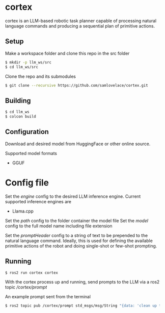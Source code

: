 # cortex 
cortex is an LLM-based robotic task planner capable of processing natural language commands and producing a sequential plan of primitive actions. 

## Setup
Make a workspace folder and clone this repo in the src folder 

```bash 
$ mkdir -p llm_ws/src 
$ cd llm_ws/src 
```

Clone the repo and its submodules 

```bash
$ git clone --recursive https://github.com/samlovelace/cortex.git
``` 

## Building 
```bash 
$ cd llm_ws
$ colcon build  
```

## Configuration 
Download and desired model from HuggingFace or other online source.

Supported model formats 
 - GGUF 

# Config file 
Set the *engine* config to the desired LLM inference engine. Current supported inference engines are 
 - Llama.cpp

Set the *path* config to the folder container the model file 
Set the *model* config to the full model name including file extension

Set the *promptHeader* config to a string of text to be prepended to the natural language command. 
Ideally, this is used for defining the available primitive actions of the robot and doing single-shot or few-shot prompting. 

## Running 
```bash
$ ros2 run cortex cortex
``` 

With the cortex process up and running, send prompts to the LLM via a ros2 topic */cortex/prompt* 

An example prompt sent from the terminal 

```bash 
$ ros2 topic pub /cortex/prompt std_msgs/msg/String "{data: 'clean up this mess'}"
```
